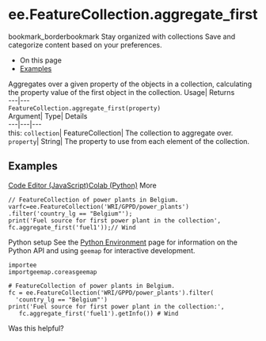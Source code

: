  
#  ee.FeatureCollection.aggregate_first 
bookmark_borderbookmark Stay organized with collections  Save and categorize content based on your preferences.
  * On this page
  * [Examples](https://developers.google.com/earth-engine/apidocs/ee-featurecollection-aggregate_first#examples)


Aggregates over a given property of the objects in a collection, calculating the property value of the first object in the collection. 
Usage| Returns  
---|---  
`FeatureCollection.aggregate_first(property)`  
Argument| Type| Details  
---|---|---  
this: `collection`| FeatureCollection| The collection to aggregate over.  
`property`| String| The property to use from each element of the collection.  
## Examples
[Code Editor (JavaScript)](https://developers.google.com/earth-engine/apidocs/ee-featurecollection-aggregate_first#code-editor-javascript-sample)[Colab (Python)](https://developers.google.com/earth-engine/apidocs/ee-featurecollection-aggregate_first#colab-python-sample) More
```
// FeatureCollection of power plants in Belgium.
varfc=ee.FeatureCollection('WRI/GPPD/power_plants')
.filter('country_lg == "Belgium"');
print('Fuel source for first power plant in the collection',
fc.aggregate_first('fuel1'));// Wind
```
Python setup
See the [ Python Environment](https://developers.google.com/earth-engine/guides/python_install) page for information on the Python API and using `geemap` for interactive development.
```
importee
importgeemap.coreasgeemap
```
```
# FeatureCollection of power plants in Belgium.
fc = ee.FeatureCollection('WRI/GPPD/power_plants').filter(
  'country_lg == "Belgium"')
print('Fuel source for first power plant in the collection:',
   fc.aggregate_first('fuel1').getInfo()) # Wind
```

Was this helpful?
